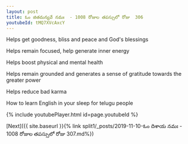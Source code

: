 ```yaml
---
layout: post
title: ఓం జితమన్యవే నమః  - 1008 రోజుల తపస్సులో రోజు  306
youtubeId: tMQ7XVcAxcY
---
```

 
 
Helps get goodness, bliss and peace and God's blessings
 
Helps remain focused, help generate inner energy 
 
Helps boost physical and mental health 
 
Helps remain grounded and generates a sense of gratitude towards the greater power 
 
Helps reduce bad karma
 
How to learn English in your sleep for telugu people
 
 
 
 


{% include youtubePlayer.html id=page.youtubeId %}
 
[Next]({{ site.baseurl }}{% link split1/_posts/2019-11-10-ఓం దిశాయ నమః  - 1008 రోజుల తపస్సులో రోజు  307.md%})
 
